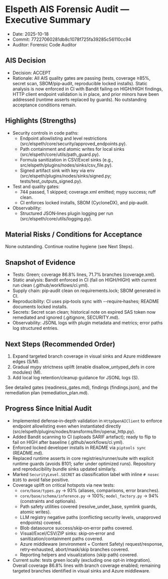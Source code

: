 # Elspeth AIS Forensic Audit — Executive Summary

- Date: 2025-10-18
- Commit: 77227060281db8c1078f725fa39285c56110cc94
- Auditor: Forensic Code Auditor

## AIS Decision

- Decision: ACCEPT
- Rationale: All AIS quality gates are passing (tests, coverage ≥85%, secret scan, SBOM/pip‑audit, reproducible locked installs). Static analysis is now enforced in CI with Bandit failing on HIGH/HIGH findings, HTTP client endpoint validation is in place, and prior minors have been addressed (runtime asserts replaced by guards). No outstanding acceptance conditions remain.

## Highlights (Strengths)

- Security controls in code paths:
  - Endpoint allowlisting and level restrictions (src/elspeth/core/security/approved_endpoints.py).
  - Path containment and atomic writes for local sinks (src/elspeth/core/utils/path_guard.py).
  - Formula sanitization in CSV/Excel sinks (e.g., src/elspeth/plugins/nodes/sinks/csv_file.py).
  - Signed artifact sink with key via env (src/elspeth/plugins/nodes/sinks/signed.py; tests/test_outputs_signed.py).
- Test and quality gates:
  - 744 passed, 1 skipped; coverage.xml emitted; mypy success; ruff clean.
  - CI enforces locked installs, SBOM (CycloneDX), and pip‑audit.
- Observability:
  - Structured JSON‑lines plugin logging per run (src/elspeth/core/utils/logging.py).

## Material Risks / Conditions for Acceptance

None outstanding. Continue routine hygiene (see Next Steps).

## Snapshot of Evidence

- Tests: Green; coverage 86.8% lines, 71.7% branches (coverage.xml).
- Static analysis: Bandit enforced in CI (fail on HIGH/HIGH) with current run clean (.github/workflows/ci.yml).
- Supply chain: pip‑audit clean on requirements.lock; SBOM generated in CI.
- Reproducibility: CI uses pip‑tools sync with --require‑hashes; README documents locked installs.
- Secrets: Secret scan clean; historical note on expired SAS token now remediated and ignored (.gitignore, SECURITY.md).
- Observability: JSONL logs with plugin metadata and metrics; error paths log structured entries.

## Next Steps (Recommended Order)

1) Expand targeted branch coverage in visual sinks and Azure middleware edges (S/M).
2) Gradual mypy strictness uplift (enable disallow_untyped_defs in core modules) (M).
3) Add local log retention/cleanup guidance for JSONL logs (S).

See detailed gates (readiness_gates.md), findings (findings.json), and the remediation plan (remediation_plan.md).

## Progress Since Initial Audit

- Implemented defense‑in‑depth validation in `HttpOpenAIClient` to enforce endpoint allowlisting even when instantiated directly (src/elspeth/plugins/nodes/transforms/llm/openai_http.py).
- Added Bandit scanning to CI (uploads SARIF artefact); ready to flip to fail on HIGH after baseline (.github/workflows/ci.yml).
- Enforced locked developer installs in README via `piptools sync` (README.md).
- Replaced runtime asserts in core registries/runner/suite with explicit runtime guards (avoids B101; safer under optimized runs). Repository and reproducibility bundle sinks updated similarly.
- Marked `SecurityLevel.SECRET` as classification label with inline `# nosec B105` to avoid false positive.
- Coverage uplift on critical hotspots via new tests:
  - `core/base/types.py` → 93% (aliases, comparisons, error branches).
  - `core/base/schema/inference.py` → 100%; `model_factory.py` → 94% (constraints and optionals).
  - Path safety utilities covered (resolve_under_base, symlink guards, atomic writes).
  - LLM registry negative paths (conflicting security levels, unapproved endpoints) covered.
  - Blob datasource success/skip‑on‑error paths covered.
  - Visual/Excel/CSV/ZIP sinks: skip‑on‑error and sanitization/containment paths covered.
  - Azure middleware (environment + Content Safety) request/response, retry‑exhausted, abort/mask/skip branches covered.
  - Reporting helpers and visualizations (skip path) covered.
- Current suite: tests green locally (excluding one opt‑in integration). Overall coverage 86.8% lines with branch coverage enabled; remaining targeted branches identified in visual sinks and Azure middleware.
